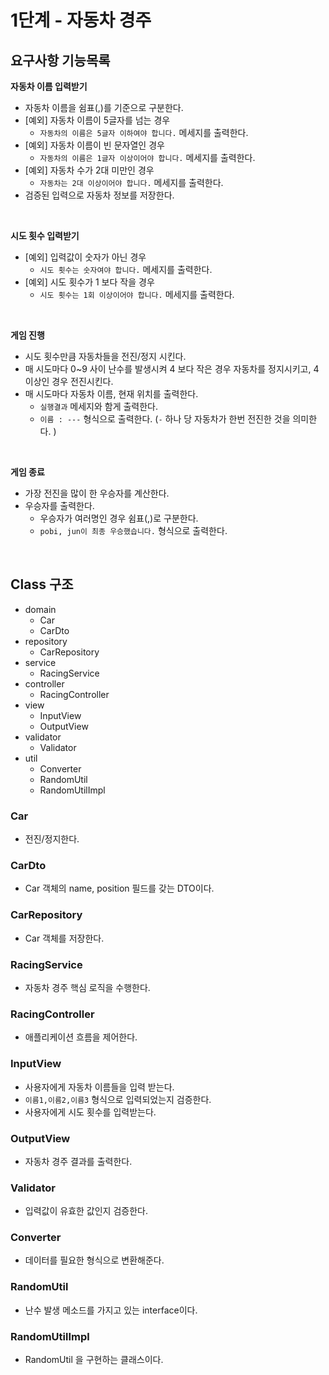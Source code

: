 # 1단계 - 자동차 경주

## 요구사항 기능목록

**자동차 이름 입력받기**

- 자동차 이름을 쉼표(,)를 기준으로 구분한다.
- [예외] 자동차 이름이 5글자를 넘는 경우
  - `자동차의 이름은 5글자 이하여야 합니다.` 메세지를 출력한다.
- [예외] 자동차 이름이 빈 문자열인 경우
  - `자동차의 이름은 1글자 이상이어야 합니다.` 메세지를 출력한다.
- [예외] 자동차 수가 2대 미만인 경우
    - `자동차는 2대 이상이어야 합니다.` 메세지를 출력한다.
- 검증된 입력으로 자동차 정보를 저장한다.

<br>

**시도 횟수 입력받기**

- [예외] 입력값이 숫자가 아닌 경우
    - `시도 횟수는 숫자여야 합니다.` 메세지를 출력한다.
- [예외] 시도 횟수가 1 보다 작을 경우
    - `시도 횟수는 1회 이상이어야 합니다.` 메세지를 출력한다.

<br>

**게임 진행**

- 시도 횟수만큼 자동차들을 전진/정지 시킨다.
- 매 시도마다 0~9 사이 난수를 발생시켜 4 보다 작은 경우 자동차를 정지시키고, 4 이상인 경우 전진시킨다.
- 매 시도마다 자동차 이름, 현재 위치를 출력한다.
  - `실행결과` 메세지와 함게 출력한다.
  - `이름 : ---` 형식으로 출력한다. (`-` 하나 당 자동차가 한번 전진한 것을 의미한다. )

<br>

**게임 종료**

- 가장 전진을 많이 한 우승자를 계산한다.
- 우승자를 출력한다.
    - 우승자가 여러명인 경우 쉼표(,)로 구분한다.
    - `pobi, jun이 최종 우승했습니다.` 형식으로 출력한다.

<br>


## Class 구조
- domain
  - Car
  - CarDto
- repository
  - CarRepository
- service 
  - RacingService
- controller
  - RacingController
- view
  - InputView
  - OutputView
- validator
  - Validator
- util
  - Converter
  - RandomUtil
  - RandomUtilImpl


### Car
- 전진/정지한다.

### CarDto
- Car 객체의 name, position 필드를 갖는 DTO이다.

### CarRepository
- Car 객체를 저장한다.

### RacingService
- 자동차 경주 핵심 로직을 수행한다.

### RacingController
- 애플리케이션 흐름을 제어한다.

### InputView
- 사용자에게 자동차 이름들을 입력 받는다.
- `이름1,이름2,이름3` 형식으로 입력되었는지 검증한다.
- 사용자에게 시도 횟수를 입력받는다.

### OutputView
- 자동차 경주 결과를 출력한다.

### Validator
- 입력값이 유효한 값인지 검증한다.

### Converter
- 데이터를 필요한 형식으로 변환해준다.

### RandomUtil
- 난수 발생 메소드를 가지고 있는 interface이다.

### RandomUtilImpl
- RandomUtil 을 구현하는 클래스이다.

